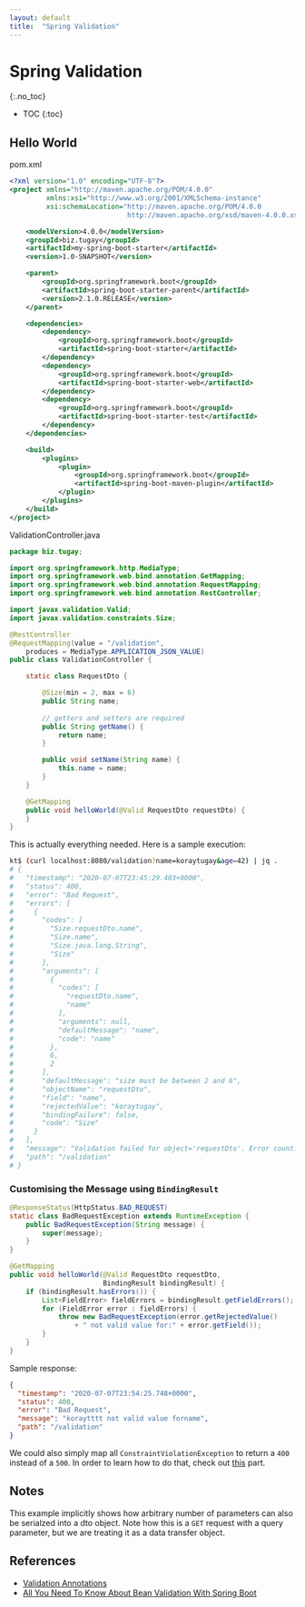 ```yaml
---
layout: default
title:  "Spring Validation"
---
```


# Spring Validation
{:.no_toc}

* TOC
{:toc}

## Hello World
pom.xml

```xml
<?xml version="1.0" encoding="UTF-8"?>
<project xmlns="http://maven.apache.org/POM/4.0.0"
         xmlns:xsi="http://www.w3.org/2001/XMLSchema-instance"
         xsi:schemaLocation="http://maven.apache.org/POM/4.0.0 
                             http://maven.apache.org/xsd/maven-4.0.0.xsd">

    <modelVersion>4.0.0</modelVersion>
    <groupId>biz.tugay</groupId>
    <artifactId>my-spring-boot-starter</artifactId>
    <version>1.0-SNAPSHOT</version>

    <parent>
        <groupId>org.springframework.boot</groupId>
        <artifactId>spring-boot-starter-parent</artifactId>
        <version>2.1.0.RELEASE</version>
    </parent>

    <dependencies>
        <dependency>
            <groupId>org.springframework.boot</groupId>
            <artifactId>spring-boot-starter</artifactId>
        </dependency>
        <dependency>
            <groupId>org.springframework.boot</groupId>
            <artifactId>spring-boot-starter-web</artifactId>
        </dependency>
        <dependency>
            <groupId>org.springframework.boot</groupId>
            <artifactId>spring-boot-starter-test</artifactId>
        </dependency>
    </dependencies>

    <build>
        <plugins>
            <plugin>
                <groupId>org.springframework.boot</groupId>
                <artifactId>spring-boot-maven-plugin</artifactId>
            </plugin>
        </plugins>
    </build>
</project>
```

ValidationController.java

```java
package biz.tugay;

import org.springframework.http.MediaType;
import org.springframework.web.bind.annotation.GetMapping;
import org.springframework.web.bind.annotation.RequestMapping;
import org.springframework.web.bind.annotation.RestController;

import javax.validation.Valid;
import javax.validation.constraints.Size;

@RestController
@RequestMapping(value = "/validation", 
    produces = MediaType.APPLICATION_JSON_VALUE)
public class ValidationController {

    static class RequestDto {

        @Size(min = 2, max = 6)
        public String name;
        
        // getters and setters are required
        public String getName() {
            return name;
        }

        public void setName(String name) {
            this.name = name;
        }
    }

    @GetMapping
    public void helloWorld(@Valid RequestDto requestDto) {
    }
}
```

This is actually everything needed. Here is a sample execution:

```bash
kt$ (curl localhost:8080/validation?name=koraytugay&age=42) | jq .
# {
#   "timestamp": "2020-07-07T23:45:29.403+0000",
#   "status": 400,
#   "error": "Bad Request",
#   "errors": [
#     {
#       "codes": [
#         "Size.requestDto.name",
#         "Size.name",
#         "Size.java.lang.String",
#         "Size"
#       ],
#       "arguments": [
#         {
#           "codes": [
#             "requestDto.name",
#             "name"
#           ],
#           "arguments": null,
#           "defaultMessage": "name",
#           "code": "name"
#         },
#         6,
#         2
#       ],
#       "defaultMessage": "size must be between 2 and 6",
#       "objectName": "requestDto",
#       "field": "name",
#       "rejectedValue": "koraytugay",
#       "bindingFailure": false,
#       "code": "Size"
#     }
#   ],
#   "message": "Validation failed for object='requestDto'. Error count: 1",
#   "path": "/validation"
# }
```

### Customising the Message using `BindingResult`

```java
@ResponseStatus(HttpStatus.BAD_REQUEST)
static class BadRequestException extends RuntimeException {
    public BadRequestException(String message) {
        super(message);
    }
}

@GetMapping
public void helloWorld(@Valid RequestDto requestDto, 
                       BindingResult bindingResult) {
    if (bindingResult.hasErrors()) {
        List<FieldError> fieldErrors = bindingResult.getFieldErrors();
        for (FieldError error : fieldErrors) {
            throw new BadRequestException(error.getRejectedValue() 
                + " not valid value for:" + error.getField());
        }
    }
}
```

Sample response:

```json
{
  "timestamp": "2020-07-07T23:54:25.748+0000",
  "status": 400,
  "error": "Bad Request",
  "message": "koraytttt not valid value forname",
  "path": "/validation"
}
```

We could also simply map all `ConstraintViolationException` to return a `400` instead of a `500`. In order to learn how to do that, check out [this](https://reflectoring.io/bean-validation-with-spring-boot/#validating-path-variables-and-request-parameters) part.

## Notes
This example implicitly shows how arbitrary number of parameters can also be serialzed into a dto object. Note how this is a `GET` request with a query parameter, but we are treating it as a data transfer object. 

## References
- [Validation Annotations](https://docs.jboss.org/hibernate/beanvalidation/spec/2.0/api/javax/validation/constraints/package-summary.html)
- [All You Need To Know About Bean Validation With Spring Boot](https://reflectoring.io/bean-validation-with-spring-boot/)